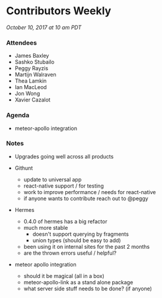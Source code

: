 # Contributors Weekly

*October 10, 2017 at 10 am PDT*

### Attendees
- James Baxley
- Sashko Stubailo
- Peggy Rayzis
- Martijn Walraven
- Thea Lamkin
- Ian MacLeod
- Jon Wong
- Xavier Cazalot

### Agenda
- meteor-apollo integration

### Notes
- Upgrades going well across all products
- Githunt
  - update to universal app
  - react-native support / for testing
  - work to improve performance / needs for react-native
  - if anyone wants to contribute reach out to @peggy
  
- Hermes
  - 0.4.0 of hermes has a big refactor
  - much more stable
    - doesn't support querying by fragments
    - union types (should be easy to add)
  - been using it on internal sites for the past 2 months
  - are the thrown errors useful / helpful?
  
- meteor apollo integration
  - should it be magical (all in a box)
  - meteor-apollo-link as a stand alone package
  - what server side stuff needs to be done? (if anyone)
  
